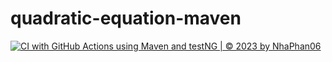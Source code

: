 # quadratic-equation-maven
[![CI with GitHub Actions using Maven and testNG | © 2023 by NhaPhan06](https://github.com/NhaPhan06/quadratic-equation-maven/actions/workflows/equation.yml/badge.svg)](https://github.com/NhaPhan06/quadratic-equation-maven/actions/workflows/equation.yml)
